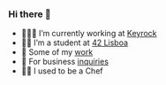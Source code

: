 ### Hi there 👋

- 👨🏻‍💻 I’m currently working at [Keyrock](https://www.keyrock.eu/)
- 👨‍🎓 I’m a student at [42 Lisboa](https://www.42lisboa.com/en/)
- 🎨 Some of my [work](https://www.mlrcbsousa.com/)
- 🔗 For business [inquiries](https://linktr.ee/mlrcbsousa)
- 👨‍🍳 I used to be a Chef
